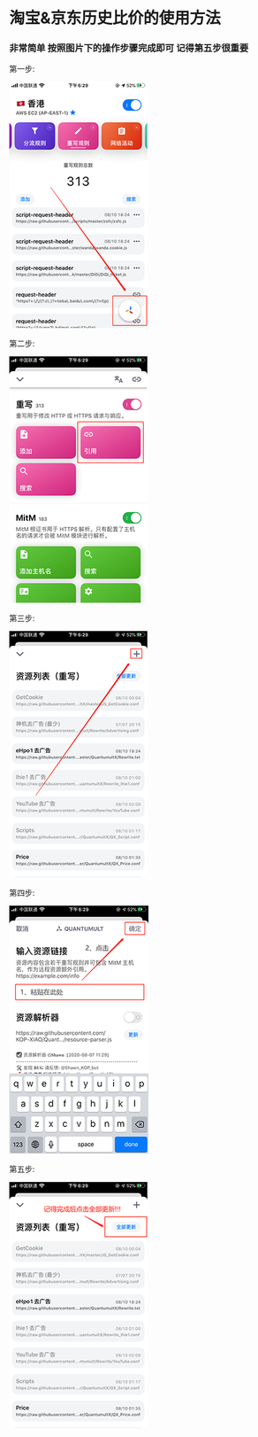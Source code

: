# 淘宝&京东历史比价的使用方法

### 非常简单 按照图片下的操作步骤完成即可 记得第五步很重要

第一步:

![image](https://raw.githubusercontent.com/chiupam/tutorial-image/master/QuantumultX/Rewrite_Remote_1.png)

第二步:

![image](https://raw.githubusercontent.com/chiupam/tutorial-image/master/QuantumultX/Rewrite_Remote_2.png)

第三步:

![image](https://raw.githubusercontent.com/chiupam/tutorial-image/master/QuantumultX/Rewrite_Remote_3.png)

第四步:

![image](https://raw.githubusercontent.com/chiupam/tutorial-image/master/QuantumultX/Rewrite_Remote_4.png)

第五步:

![image](https://raw.githubusercontent.com/chiupam/tutorial-image/master/QuantumultX/Rewrite_Remote_5.png)
